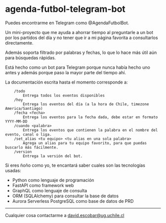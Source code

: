 # agenda-futbol-telegram-bot

Puedes encontrarme en Telegram como @AgendaFutbolBot.

Un mini-proyecto que me ayuda a ahorrar tiempo al preguntarle a un bot por los partidos del día y no tener que ir a mi
página favorita a consultarlos directamente.

Además soporta filtrado por palabras y fechas, lo que lo hace más útil aún para búsquedas rápidas.

Está hecho como un bot para Telegram porque nunca había hecho uno antes y además porque paso la mayor parte del tiempo
ahí.

La documentación escrita hasta el momento corresponde a:

```
    /todo
        Entrega todos los eventos disponibles
    /hoy
        Entrega los eventos del día (a la hora de Chile, timezone America/Santiago)
    /fecha <fecha>
        Entrega los eventos para la fecha dada, debe estar en formato YYYY-MM-DD
    /cuando <palabra>
        Entrega los eventos que contienen la palabra en el nombre del evento, canal o liga.
    /set_alias <tu equipo> <tu alias en una sola palabra>
        Agrega un alias para tu equipo favorito, para que puedas buscarlo más fácilmente.
    /version
        Entrega la versión del bot.
```

Si eres ñoño como yo, te encantará saber cuales son las tecnologías usadas:

- Python como lenguaje de programación
- FastAPI como framework web
- GraphQL como lenguaje de consulta
- ORM (SQLAlchemy) para consultar la base de datos
- Aurora Serverless PostgreSQL como base de datos de PRD

---
Cualquier cosa contactarme a david.escobar@ug.uchile.cl